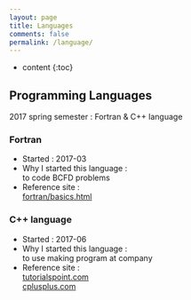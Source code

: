```yaml
---
layout: page
title: Languages
comments: false
permalink: /language/
---
```


* content
{:toc}

## Programming Languages
2017 spring semester : Fortran & C++ language

### Fortran
* Started : 2017-03
* Why I started this language :  
to code BCFD problems
* Reference site :  
[fortran/basics.html](http://seismic.yonsei.ac.kr/fortran/basics.html)

### C++ language
* Started : 2017-06
* Why I started this language :  
to use making program at company
* Reference site :  
[tutorialspoint.com](https://www.tutorialspoint.com/cprogramming/)  
[cplusplus.com](http://www.cplusplus.com/doc/)
